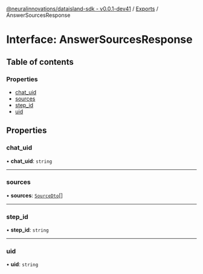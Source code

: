 [@neuralinnovations/dataisland-sdk - v0.0.1-dev41](../../README.md) / [Exports](../modules.md) / AnswerSourcesResponse

# Interface: AnswerSourcesResponse

## Table of contents

### Properties

- [chat\_uid](AnswerSourcesResponse.md#chat_uid)
- [sources](AnswerSourcesResponse.md#sources)
- [step\_id](AnswerSourcesResponse.md#step_id)
- [uid](AnswerSourcesResponse.md#uid)

## Properties

### chat\_uid

• **chat\_uid**: `string`

___

### sources

• **sources**: [`SourceDto`](SourceDto.md)[]

___

### step\_id

• **step\_id**: `string`

___

### uid

• **uid**: `string`
